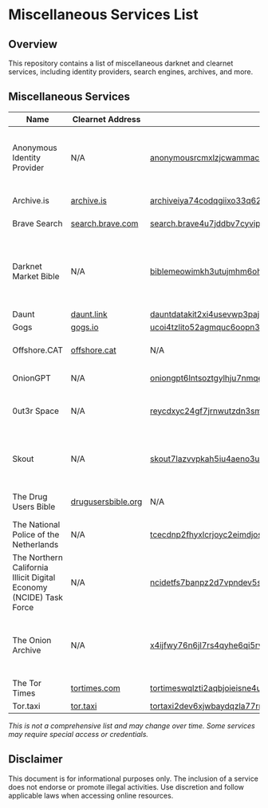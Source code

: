 # Miscellaneous Services List

## Overview
This repository contains a list of miscellaneous darknet and clearnet services, including identity providers, search engines, archives, and more.

## Miscellaneous Services

| Name | Clearnet Address | Onion Address | Type |
|------|-----------------|---------------|------|
| Anonymous Identity Provider | N/A | [anonymousrcmxlzjcwammacmk5dotzj7qjc23b4wzsohx57teibjr7yd.onion](http://anonymousrcmxlzjcwammacmk5dotzj7qjc23b4wzsohx57teibjr7yd.onion/) | Generate a username with a random image or Cryptopunk |
| Archive.is | [archive.is](https://archive.is) | [archiveiya74codqgiixo33q62qlrqtkgmcitqx5u2oeqnmn5bpcbiyd.onion](http://archiveiya74codqgiixo33q62qlrqtkgmcitqx5u2oeqnmn5bpcbiyd.onion/) | Webpage archiving |
| Brave Search | [search.brave.com](https://search.brave.com/) | [search.brave4u7jddbv7cyviptqjc7jusxh72uik7zt6adtckl5f4nwy2v72qd.onion](https://search.brave4u7jddbv7cyviptqjc7jusxh72uik7zt6adtckl5f4nwy2v72qd.onion/) | Search engine |
| Darknet Market Bible | N/A | [biblemeowimkh3utujmhm6oh2oeb3ubjw2lpgeq3lahrfr2l6ev6zgyd.onion](http://biblemeowimkh3utujmhm6oh2oeb3ubjw2lpgeq3lahrfr2l6ev6zgyd.onion/) | DNM Bible; also available on Dark Web Informer's GitHub |
| Daunt | [daunt.link](https://daunt.link/) | [dauntdatakit2xi4usevwp3pajyppsgsrbzkfqyrp6ufsdwrnm6g5tqd.onion](http://dauntdatakit2xi4usevwp3pajyppsgsrbzkfqyrp6ufsdwrnm6g5tqd.onion/) | Links |
| Gogs | [gogs.io](https://gogs.io) | [ucoi4tzlito52agmquc6oopn3zpmr6djz5vvfabtgrhyc6hufpzjtnad.onion](http://ucoi4tzlito52agmquc6oopn3zpmr6djz5vvfabtgrhyc6hufpzjtnad.onion/) | Git Service |
| Offshore.CAT | [offshore.cat](https://offshore.cat) | N/A | Offshore Hosting Reviews |
| OnionGPT | N/A | [oniongpt6lntsoztgylhju7nmqedlq6fjexe55z327lmxyae3nutlyad.onion](http://oniongpt6lntsoztgylhju7nmqedlq6fjexe55z327lmxyae3nutlyad.onion/) | Unfiltered GPT |
| 0ut3r Space | N/A | [reycdxyc24gf7jrnwutzdn3smmweizedy7uojsa7ols6sflwu25ijoyd.onion](http://reycdxyc24gf7jrnwutzdn3smmweizedy7uojsa7ols6sflwu25ijoyd.onion/) | Blogger provides articles, guides, etc. |
| Skout | N/A | [skout7lazvvpkah5iu4aeno3uojewjllmsgjmy6724pqtgwg4ccvjmad.onion](http://skout7lazvvpkah5iu4aeno3uojewjllmsgjmy6724pqtgwg4ccvjmad.onion/) | Verify reputation of vendors and markets |
| The Drug Users Bible | [drugusersbible.org](https://drugusersbible.org/) | N/A | Exactly what it says |
| The National Police of the Netherlands | N/A | [tcecdnp2fhyxlcrjoyc2eimdjosr65hweut6y7r2u6b5y75yuvbkvfyd.onion](http://tcecdnp2fhyxlcrjoyc2eimdjosr65hweut6y7r2u6b5y75yuvbkvfyd.onion/) | Dutch Police |
| The Northern California Illicit Digital Economy (NCIDE) Task Force | N/A | [ncidetfs7banpz2d7vpndev5somwoki5vwdpfty2k7javniujekit6ad.onion](http://ncidetfs7banpz2d7vpndev5somwoki5vwdpfty2k7javniujekit6ad.onion/) | LEA in America |
| The Onion Archive | N/A | [x4ijfwy76n6jl7rs4qyhe6qi5rv6xyuos3kaczgjpjcajigjzk3k7wqd.onion](http://x4ijfwy76n6jl7rs4qyhe6qi5rv6xyuos3kaczgjpjcajigjzk3k7wqd.onion/) | Archive of Banned Subreddits Related to the Dark Web |
| The Tor Times | [tortimes.com](https://tortimes.com/) | [tortimeswqlzti2aqbjoieisne4ubyuoeiiugel2layyudcfrwln76qd.onion](http://tortimeswqlzti2aqbjoieisne4ubyuoeiiugel2layyudcfrwln76qd.onion/) | News |
| Tor.taxi | [tor.taxi](https://tor.taxi) | [tortaxi2dev6xjwbaydqzla77rrnth7yn2oqzjfmiuwn5h6vsk2a4syd.onion](http://tortaxi2dev6xjwbaydqzla77rrnth7yn2oqzjfmiuwn5h6vsk2a4syd.onion/) | Links |

*This is not a comprehensive list and may change over time. Some services may require special access or credentials.*

## Disclaimer
This document is for informational purposes only. The inclusion of a service does not endorse or promote illegal activities. Use discretion and follow applicable laws when accessing online resources.
